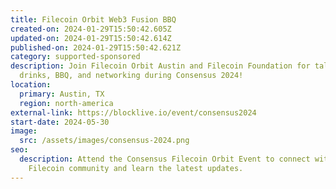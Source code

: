 ```yaml
---
title: Filecoin Orbit Web3 Fusion BBQ
created-on: 2024-01-29T15:50:42.605Z
updated-on: 2024-01-29T15:50:42.614Z
published-on: 2024-01-29T15:50:42.621Z
category: supported-sponsored
description: Join Filecoin Orbit Austin and Filecoin Foundation for talks,
  drinks, BBQ, and networking during Consensus 2024!
location:
  primary: Austin, TX
  region: north-america
external-link: https://blocklive.io/event/consensus2024
start-date: 2024-05-30
image:
  src: /assets/images/consensus-2024.png
seo:
  description: Attend the Consensus Filecoin Orbit Event to connect with the
    Filecoin community and learn the latest updates.
---
```

